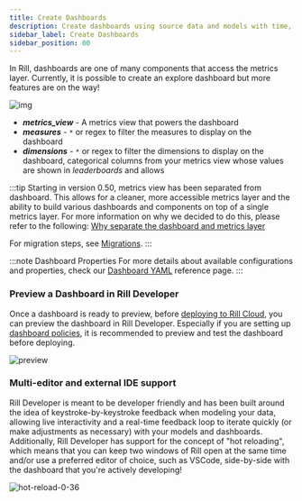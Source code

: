 ```yaml
---
title: Create Dashboards
description: Create dashboards using source data and models with time, dimensions, and measures
sidebar_label: Create Dashboards
sidebar_position: 00
---
```


In Rill, dashboards are one of many components that access the metrics layer. Currently, it is possible to create an explore dashboard but more features are on the way!

![img](/img/build/dashboard/explore-dashboard.png)

* _**metrics_view**_ - A metrics view that powers the dashboard
* _**measures**_ - `*` or regex to filter the measures to display on the dashboard
* _**dimensions**_ -  `*` or regex to filter the dimensions to display on the dashboard, categorical columns from your metrics view whose values are shown in _leaderboards_ and allows 

:::tip
Starting in version 0.50, metrics view has been separated from dashboard. This allows for a cleaner, more accessible metrics layer and the ability to build various dashboards and components on top of a single metrics layer. For more information on why we decided to do this, please refer to the following: [Why separate the dashboard and metrics layer](/concepts/metrics-layer)

For migration steps, see [Migrations](/manage/migration#v049---v050).
:::


:::note Dashboard Properties
For more details about available configurations and properties, check our [Dashboard YAML](/reference/project-files/explore-dashboards) reference page.
:::

### Preview a Dashboard in Rill Developer
Once a dashboard is ready to preview, before [deploying to Rill Cloud](/deploy/deploy-dashboard/), you can preview the dashboard in Rill Developer. Especially if you are setting up [dashboard policies](/manage/security), it is recommended to preview and test the dashboard before deploying.

![preview](/img/build/dashboard/preview-dashboard.png)


### Multi-editor and external IDE support

Rill Developer is meant to be developer friendly and has been built around the idea of keystroke-by-keystroke feedback when modeling your data, allowing live interactivity and a real-time feedback loop to iterate quickly (or make adjustments as necessary) with your models and dashboards. Additionally, Rill Developer has support for the concept of "hot reloading", which means that you can keep two windows of Rill open at the same time and/or use a preferred editor of choice, such as VSCode, side-by-side with the dashboard that you're actively developing!

![hot-reload-0-36](https://cdn.rilldata.com/docs/release-notes/36_hot_reload.gif)

